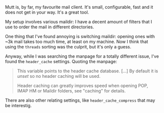 Mutt is, by far, my favourite mail client. It's small, configurable,
fast and it does not get in your way. It's a great tool.

My setup involves various maildir: I have a decent amount of filters
that I use to order the mail in different directories.

One thing that I've found annoying is switching maildir: opening ones
with ~3k mail takes too much time, at least on my machine. Now I think
that using the `threads` sorting was the culprit, but it's only a
guess.

Anyway, while I was searching the manpage for a totally different
issue, I've found the `header_cache` settings. Quoting the manpage:

> This variable points to the header cache database. [...] By default
> it is *unset* so no header caching will be used.
>
> Header caching can greatly improves speed when opening POP, IMAP HM
> or Maildir folders, see "caching" for details.

There are also other relating settings, like `header_cache_compress`
that may be interestig.
